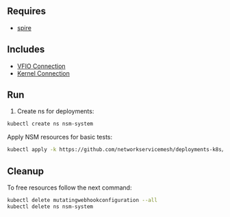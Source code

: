 ## Requires

- [spire](../spire)

## Includes

- [VFIO Connection](../use-cases/Vfio2Noop)
- [Kernel Connection](../use-cases/SriovKernel2Noop)

## Run

1. Create ns for deployments:
```bash
kubectl create ns nsm-system
```

Apply NSM resources for basic tests:
```bash
kubectl apply -k https://github.com/networkservicemesh/deployments-k8s/examples/sriov?ref=c8dbcc6f019208372e8cf0a690fdf70628247553
```

## Cleanup

To free resources follow the next command:
```bash
kubectl delete mutatingwebhookconfiguration --all
kubectl delete ns nsm-system
```
